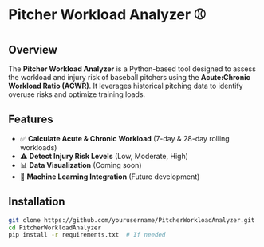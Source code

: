# Pitcher Workload Analyzer ⚾

## Overview
The **Pitcher Workload Analyzer** is a Python-based tool designed to assess the workload and injury risk of baseball pitchers using the **Acute:Chronic Workload Ratio (ACWR)**. It leverages historical pitching data to identify overuse risks and optimize training loads.

## Features
- ✅ **Calculate Acute & Chronic Workload** (7-day & 28-day rolling workloads)
- ⚠️ **Detect Injury Risk Levels** (Low, Moderate, High)
- 📊 **Data Visualization** (Coming soon)
- 🚀 **Machine Learning Integration** (Future development)

## Installation
```bash
git clone https://github.com/yourusername/PitcherWorkloadAnalyzer.git
cd PitcherWorkloadAnalyzer
pip install -r requirements.txt  # If needed
